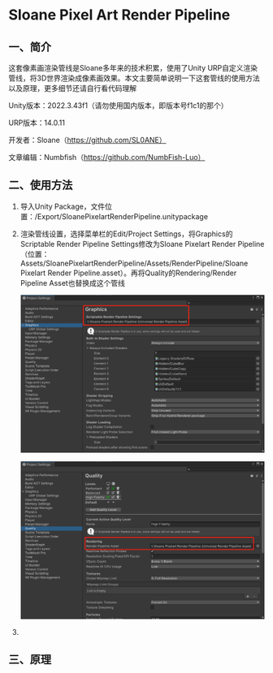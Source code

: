 # Sloane Pixel Art Render Pipeline

## 一、简介

这套像素画渲染管线是Sloane多年来的技术积累，使用了Unity URP自定义渲染管线，将3D世界渲染成像素画效果。本文主要简单说明一下这套管线的使用方法以及原理，更多细节还请自行看代码理解

Unity版本：2022.3.43f1（请勿使用国内版本，即版本号f1c1的那个）

URP版本：14.0.11

开发者：Sloane（https://github.com/SL0ANE）

文章编辑：Numbfish（https://github.com/NumbFish-Luo）

## 二、使用方法

1. 导入Unity Package，文件位置：/Export/SloanePixelartRenderPipeline.unitypackage

2. 渲染管线设置，选择菜单栏的Edit/Project Settings，将Graphics的Scriptable Render Pipeline Settings修改为Sloane Pixelart Render Pipeline（位置：Assets/SloanePixelartRenderPipeline/Assets/RenderPipeline/Sloane Pixelart Render Pipeline.asset）。再将Quality的Rendering/Render Pipeline Asset也替换成这个管线

   ![](/ReadmeImg/000.png)

   ![](/ReadmeImg/001.png)

3. 

## 三、原理



